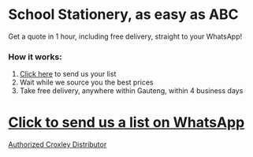 # School Stationery, as easy as ABC

Get a quote in 1 hour, including free delivery, straight to your WhatsApp!

### How it works:
1. [Click here](https://goo.gl/VbmkXo) to send us your list
2. Wait while we source you the best prices
3. Take free delivery, anywhere within Gauteng, within 4 business days

# [Click to send us a list on WhatsApp](https://goo.gl/VbmkXo)

[Authorized Croxley Distributor](http://www.silveray.co.za/images/default-source/brands/croxley/croxley-logo.jpg?Status=Master&sfvrsn=0)
